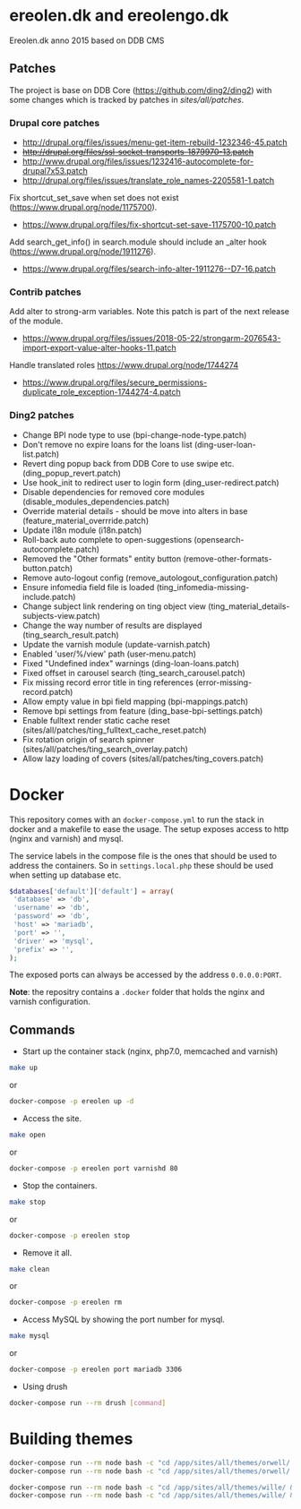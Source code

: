 ereolen.dk and ereolengo.dk
===========================

Ereolen.dk anno 2015 based on DDB CMS

## Patches

The project is base on DDB Core (https://github.com/ding2/ding2) with some changes
which is tracked by patches in _sites/all/patches_.

### Drupal core patches

* http://drupal.org/files/issues/menu-get-item-rebuild-1232346-45.patch
* ~~http://drupal.org/files/ssl-socket-transports-1879970-13.patch~~
* http://www.drupal.org/files/issues/1232416-autocomplete-for-drupal7x53.patch
* http://drupal.org/files/issues/translate_role_names-2205581-1.patch

Fix shortcut_set_save when set does not exist (https://www.drupal.org/node/1175700).
* https://www.drupal.org/files/fix-shortcut-set-save-1175700-10.patch

Add search_get_info() in search.module should include an _alter hook (https://www.drupal.org/node/1911276).
* https://www.drupal.org/files/search-info-alter-1911276--D7-16.patch

### Contrib patches

Add alter to strong-arm variables. Note this patch is part of the next release of the module.
* https://www.drupal.org/files/issues/2018-05-22/strongarm-2076543-import-export-value-alter-hooks-11.patch

Handle translated roles https://www.drupal.org/node/1744274
* https://www.drupal.org/files/secure_permissions-duplicate_role_exception-1744274-4.patch

### Ding2 patches

* Change BPI node type to use (bpi-change-node-type.patch)
* Don't remove no expire loans for the loans list (ding-user-loan-list.patch)
* Revert ding popup back from DDB Core to use swipe etc. (ding_popup_revert.patch)
* Use hook_init to redirect user to login form (ding_user-redirect.patch)
* Disable dependencies for removed core modules (disable_modules_dependencies.patch)
* Override material details - should be move into alters in base (feature_material_overrride.patch)
* Update i18n module (i18n.patch)
* Roll-back auto complete to open-suggestions (opensearch-autocomplete.patch)
* Removed the "Other formats" entity button (remove-other-formats-button.patch)
* Remove auto-logout config (remove_autologout_configuration.patch)
* Ensure infomedia field file is loaded (ting_infomedia-missing-include.patch)
* Change subject link rendering on ting object view (ting_material_details-subjects-view.patch)
* Change the way number of results are displayed (ting_search_result.patch)
* Update the varnish module (update-varnish.patch)
* Enabled 'user/%/view' path (user-menu.patch)
* Fixed "Undefined index" warnings (ding-loan-loans.patch)
* Fixed offset in carousel search (ting_search_carousel.patch)
* Fix missing record error title in ting references (error-missing-record.patch)
* Allow empty value in bpi field mapping (bpi-mappings.patch)
* Remove bpi settings from feature (ding_base-bpi-settings.patch)
* Enable fulltext render static cache reset (sites/all/patches/ting_fulltext_cache_reset.patch)
* Fix rotation origin of search spinner (sites/all/patches/ting_search_overlay.patch)
* Allow lazy loading of covers (sites/all/patches/ting_covers.patch)

# Docker
This repository comes with an `docker-compose.yml` to run the stack in 
docker and a makefile to ease the usage. The setup exposes access to
http (nginx and varnish) and mysql.

The service labels in the compose file is the ones that should be used
to address the containers. So in `settings.local.php` these should be
used when setting up database etc.

```php
$databases['default']['default'] = array(
 'database' => 'db',
 'username' => 'db',
 'password' => 'db',
 'host' => 'mariadb',
 'port' => '',
 'driver' => 'mysql',
 'prefix' => '',
);
```

The exposed ports can always be accessed by the address `0.0.0.0:PORT`.

__Note__: the repositry contains a `.docker` folder that holds the nginx and varnish configuration. 

## Commands 

* Start up the container stack (nginx, php7.0, memcached and varnish)

```sh
make up
```
or
```sh
docker-compose -p ereolen up -d
```

* Access the site.

```sh
make open
```
or
```sh
docker-compose -p ereolen port varnishd 80
```

* Stop the containers.

```sh
make stop
```
or
```sh
docker-compose -p ereolen stop
```

* Remove it all.

```sh
make clean
```
or
```sh
docker-compose -p ereolen rm
```

* Access MySQL by showing the port number for mysql.

```sh
make mysql
```
or
```sh
docker-compose -p ereolen port mariadb 3306
```

* Using drush

```sh
docker-compose run --rm drush [command]
```


# Building themes

```sh
docker-compose run --rm node bash -c "cd /app/sites/all/themes/orwell/ && npm install"
docker-compose run --rm node bash -c "cd /app/sites/all/themes/orwell/ && node_modules/.bin/gulp sass"
```

```sh
docker-compose run --rm node bash -c "cd /app/sites/all/themes/wille/ && npm install"
docker-compose run --rm node bash -c "cd /app/sites/all/themes/wille/ && node_modules/.bin/gulp sass"
```

